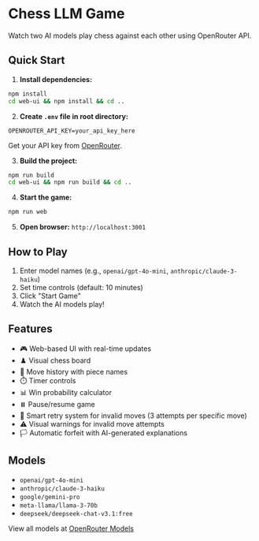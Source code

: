 # Chess LLM Game

Watch two AI models play chess against each other using OpenRouter API.

## Quick Start

1. **Install dependencies:**
```bash
npm install
cd web-ui && npm install && cd ..
```

2. **Create `.env` file in root directory:**
```
OPENROUTER_API_KEY=your_api_key_here
```
Get your API key from [OpenRouter](https://openrouter.ai/).

3. **Build the project:**
```bash
npm run build
cd web-ui && npm run build && cd ..
```

4. **Start the game:**
```bash
npm run web
```

5. **Open browser:** `http://localhost:3001`

## How to Play

1. Enter model names (e.g., `openai/gpt-4o-mini`, `anthropic/claude-3-haiku`)
2. Set time controls (default: 10 minutes)
3. Click "Start Game"
4. Watch the AI models play!

## Features

- 🎮 Web-based UI with real-time updates
- ♟️ Visual chess board
- 📝 Move history with piece names
- ⏱️ Timer controls
- 📊 Win probability calculator
- ⏸️ Pause/resume game
- 🔄 Smart retry system for invalid moves (3 attempts per specific move)
- ⚠️ Visual warnings for invalid move attempts
- 🏳️ Automatic forfeit with AI-generated explanations

## Models

- `openai/gpt-4o-mini`
- `anthropic/claude-3-haiku`
- `google/gemini-pro`
- `meta-llama/llama-3-70b`
- `deepseek/deepseek-chat-v3.1:free`

View all models at [OpenRouter Models](https://openrouter.ai/models)


